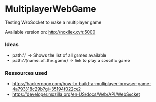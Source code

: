 # MultiplayerWebGame
Testing WebSocket to make a multiplayer game

Available version on: http://noxilex.ovh:5000

### Ideas
- path:'/' -> Shows the list of all games available
- path:'/{name_of_the_game} -> link to play a specific game

### Ressources used
- https://hackernoon.com/how-to-build-a-multiplayer-browser-game-4a793818c29b?gi=85194f022ce2
- https://developer.mozilla.org/en-US/docs/Web/API/WebSocket
